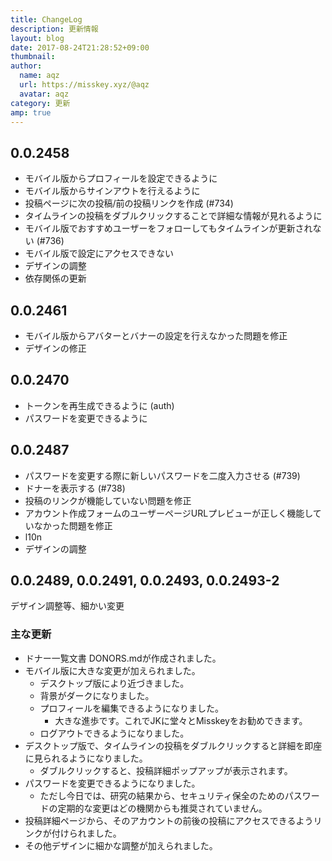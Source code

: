 ```yaml
---
title: ChangeLog
description: 更新情報
layout: blog
date: 2017-08-24T21:28:52+09:00
thumbnail: 
author:
  name: aqz
  url: https://misskey.xyz/@aqz
  avatar: aqz
category: 更新
amp: true
---
```


## 0.0.2458

- モバイル版からプロフィールを設定できるように
- モバイル版からサインアウトを行えるように
- 投稿ページに次の投稿/前の投稿リンクを作成 (#734)
- タイムラインの投稿をダブルクリックすることで詳細な情報が見れるように
- モバイル版でおすすめユーザーをフォローしてもタイムラインが更新されない (#736)
- モバイル版で設定にアクセスできない
- デザインの調整
- 依存関係の更新

## 0.0.2461
- モバイル版からアバターとバナーの設定を行えなかった問題を修正
- デザインの修正

## 0.0.2470

- トークンを再生成できるように (auth)
- パスワードを変更できるように

## 0.0.2487

- パスワードを変更する際に新しいパスワードを二度入力させる (#739)
- ドナーを表示する (#738)
- 投稿のリンクが機能していない問題を修正
- アカウント作成フォームのユーザーページURLプレビューが正しく機能していなかった問題を修正
- l10n
- デザインの調整

## 0.0.2489, 0.0.2491, 0.0.2493, 0.0.2493-2
デザイン調整等、細かい変更

### 主な更新

- ドナー一覧文書 DONORS.mdが作成されました。
- モバイル版に大きな変更が加えられました。
  * デスクトップ版により近づきました。
  * 背景がダークになりました。
  * プロフィールを編集できるようになりました。
    * 大きな進歩です。これでJKに堂々とMisskeyをお勧めできます。
  * ログアウトできるようになりました。
- デスクトップ版で、タイムラインの投稿をダブルクリックすると詳細を即座に見られるようになりました。
  * ダブルクリックすると、投稿詳細ポップアップが表示されます。
- パスワードを変更できるようになりました。
  * ただし今日では、研究の結果から、セキュリティ保全のためのパスワードの定期的な変更はどの機関からも推奨されていません。
- 投稿詳細ページから、そのアカウントの前後の投稿にアクセスできるようリンクが付けられました。
- その他デザインに細かな調整が加えられました。

